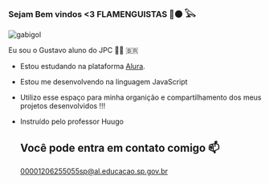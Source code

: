 ### Sejam Bem vindos <3 FLAMENGUISTAS 🔴⚫ 𓅂 

   ![gabigol](https://media1.tenor.com/m/_VCfRgc1atoAAAAd/gabigol.gif)

 Eu sou o Gustavo aluno do JPC 👨🏾 🇧🇷

- Estou estudando na plataforma [Alura](https://cursos.alura.com.br ).
  
- Estou me desenvolvendo na linguagem JavaScript
  
- Utilizo esse espaço para minha organição e compartilhamento dos meus projetos desenvolvidos !!!
  
- Instruído pelo professor Huugo



  ## Você pode entra em contato comigo 📫

  00001206255055sp@al.educacao.sp.gov.br
  
